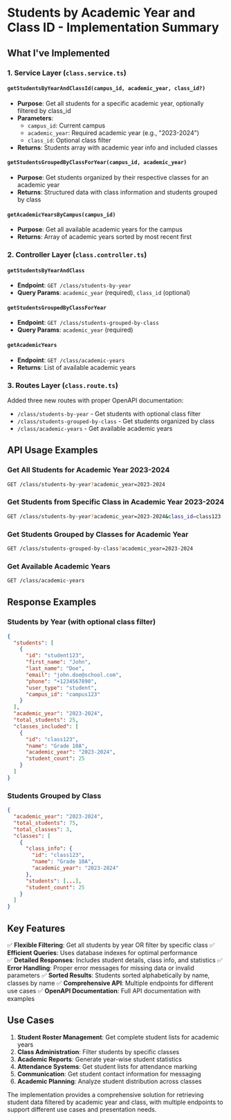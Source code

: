 # Students by Academic Year and Class ID - Implementation Summary

## What I've Implemented

### 1. Service Layer (`class.service.ts`)

#### `getStudentsByYearAndClassId(campus_id, academic_year, class_id?)`
- **Purpose**: Get all students for a specific academic year, optionally filtered by class_id
- **Parameters**: 
  - `campus_id`: Current campus
  - `academic_year`: Required academic year (e.g., "2023-2024")
  - `class_id`: Optional class filter
- **Returns**: Students array with academic year info and included classes

#### `getStudentsGroupedByClassForYear(campus_id, academic_year)`
- **Purpose**: Get students organized by their respective classes for an academic year
- **Returns**: Structured data with class information and students grouped by class

#### `getAcademicYearsByCampus(campus_id)`
- **Purpose**: Get all available academic years for the campus
- **Returns**: Array of academic years sorted by most recent first

### 2. Controller Layer (`class.controller.ts`)

#### `getStudentsByYearAndClass`
- **Endpoint**: `GET /class/students-by-year`
- **Query Params**: `academic_year` (required), `class_id` (optional)

#### `getStudentsGroupedByClassForYear`
- **Endpoint**: `GET /class/students-grouped-by-class`
- **Query Params**: `academic_year` (required)

#### `getAcademicYears`
- **Endpoint**: `GET /class/academic-years`
- **Returns**: List of available academic years

### 3. Routes Layer (`class.route.ts`)

Added three new routes with proper OpenAPI documentation:
- `/class/students-by-year` - Get students with optional class filter
- `/class/students-grouped-by-class` - Get students organized by class
- `/class/academic-years` - Get available academic years

## API Usage Examples

### Get All Students for Academic Year 2023-2024
```bash
GET /class/students-by-year?academic_year=2023-2024
```

### Get Students from Specific Class in Academic Year 2023-2024
```bash
GET /class/students-by-year?academic_year=2023-2024&class_id=class123
```

### Get Students Grouped by Classes for Academic Year
```bash
GET /class/students-grouped-by-class?academic_year=2023-2024
```

### Get Available Academic Years
```bash
GET /class/academic-years
```

## Response Examples

### Students by Year (with optional class filter)
```json
{
  "students": [
    {
      "id": "student123",
      "first_name": "John",
      "last_name": "Doe",
      "email": "john.doe@school.com",
      "phone": "+1234567890",
      "user_type": "student",
      "campus_id": "campus123"
    }
  ],
  "academic_year": "2023-2024",
  "total_students": 25,
  "classes_included": [
    {
      "id": "class123",
      "name": "Grade 10A",
      "academic_year": "2023-2024",
      "student_count": 25
    }
  ]
}
```

### Students Grouped by Class
```json
{
  "academic_year": "2023-2024",
  "total_students": 75,
  "total_classes": 3,
  "classes": [
    {
      "class_info": {
        "id": "class123",
        "name": "Grade 10A",
        "academic_year": "2023-2024"
      },
      "students": [...],
      "student_count": 25
    }
  ]
}
```

## Key Features

✅ **Flexible Filtering**: Get all students by year OR filter by specific class
✅ **Efficient Queries**: Uses database indexes for optimal performance  
✅ **Detailed Responses**: Includes student details, class info, and statistics
✅ **Error Handling**: Proper error messages for missing data or invalid parameters
✅ **Sorted Results**: Students sorted alphabetically by name, classes by name
✅ **Comprehensive API**: Multiple endpoints for different use cases
✅ **OpenAPI Documentation**: Full API documentation with examples

## Use Cases

1. **Student Roster Management**: Get complete student lists for academic years
2. **Class Administration**: Filter students by specific classes
3. **Academic Reports**: Generate year-wise student statistics
4. **Attendance Systems**: Get student lists for attendance marking
5. **Communication**: Get student contact information for messaging
6. **Academic Planning**: Analyze student distribution across classes

The implementation provides a comprehensive solution for retrieving student data filtered by academic year and class, with multiple endpoints to support different use cases and presentation needs.
